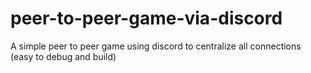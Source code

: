 # peer-to-peer-game-via-discord
A simple peer to peer game using discord to centralize all connections (easy to debug and build)
